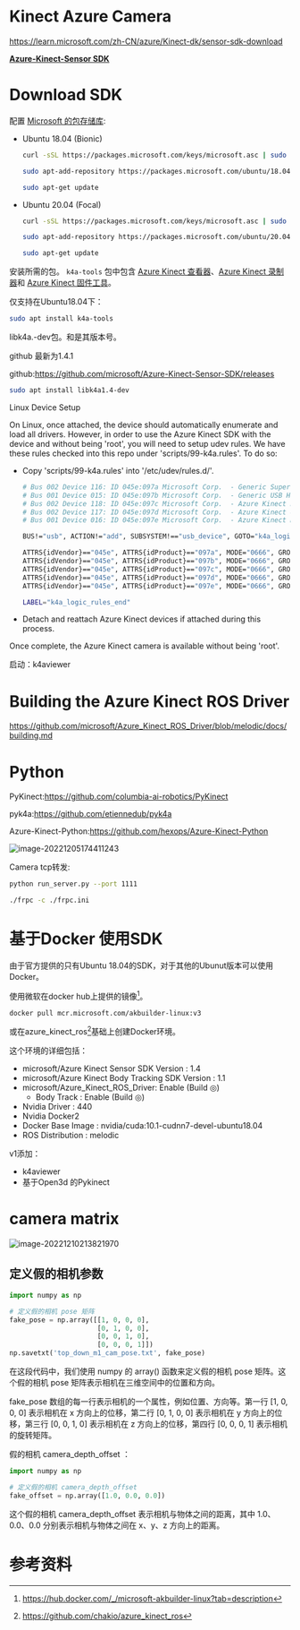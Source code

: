# Kinect Azure Camera

https://learn.microsoft.com/zh-CN/azure/Kinect-dk/sensor-sdk-download

**[Azure-Kinect-Sensor SDK](https://github.com/microsoft/Azure-Kinect-Sensor-SDK)**

# Download SDK

配置 [Microsoft 的包存储库](https://packages.microsoft.com/):

- Ubuntu 18.04 (Bionic)

  ```bash
  curl -sSL https://packages.microsoft.com/keys/microsoft.asc | sudo apt-key add -
  
  sudo apt-add-repository https://packages.microsoft.com/ubuntu/18.04/prod
  
  sudo apt-get update
  ```


- Ubuntu 20.04 (Focal)

  ```bash
  curl -sSL https://packages.microsoft.com/keys/microsoft.asc | sudo tee /etc/apt/trusted.gpg.d/microsoft.asc`
  
  sudo apt-add-repository https://packages.microsoft.com/ubuntu/20.04/prod
  
  sudo apt-get update
  ```



安装所需的包。 `k4a-tools` 包中包含 [Azure Kinect 查看器](https://learn.microsoft.com/zh-CN/azure/Kinect-dk/azure-kinect-viewer)、[Azure Kinect 录制器](https://learn.microsoft.com/zh-CN/azure/Kinect-dk/record-sensor-streams-file)和 [Azure Kinect 固件工具](https://learn.microsoft.com/zh-CN/azure/Kinect-dk/azure-kinect-firmware-tool)。

仅支持在Ubuntu18.04下：

```bash
sudo apt install k4a-tools
```

libk4a<major>.<minor>-dev包。<major>和<minor>是其版本号。

github 最新为1.4.1

github:https://github.com/microsoft/Azure-Kinect-Sensor-SDK/releases

```bash
sudo apt install libk4a1.4-dev
```



Linux Device Setup

On Linux, once attached, the device should automatically enumerate and load all drivers. However, in order to use the Azure Kinect SDK with the device and without being 'root', you will need to setup udev rules. We have these rules checked into this repo under 'scripts/99-k4a.rules'. To do so:

- Copy 'scripts/99-k4a.rules' into '/etc/udev/rules.d/'.

  ```bash
  # Bus 002 Device 116: ID 045e:097a Microsoft Corp.  - Generic Superspeed USB Hub
  # Bus 001 Device 015: ID 045e:097b Microsoft Corp.  - Generic USB Hub
  # Bus 002 Device 118: ID 045e:097c Microsoft Corp.  - Azure Kinect Depth Camera
  # Bus 002 Device 117: ID 045e:097d Microsoft Corp.  - Azure Kinect 4K Camera
  # Bus 001 Device 016: ID 045e:097e Microsoft Corp.  - Azure Kinect Microphone Array
  
  BUS!="usb", ACTION!="add", SUBSYSTEM!=="usb_device", GOTO="k4a_logic_rules_end"
  
  ATTRS{idVendor}=="045e", ATTRS{idProduct}=="097a", MODE="0666", GROUP="plugdev"
  ATTRS{idVendor}=="045e", ATTRS{idProduct}=="097b", MODE="0666", GROUP="plugdev"
  ATTRS{idVendor}=="045e", ATTRS{idProduct}=="097c", MODE="0666", GROUP="plugdev"
  ATTRS{idVendor}=="045e", ATTRS{idProduct}=="097d", MODE="0666", GROUP="plugdev"
  ATTRS{idVendor}=="045e", ATTRS{idProduct}=="097e", MODE="0666", GROUP="plugdev"
  
  LABEL="k4a_logic_rules_end"
  ```

- Detach and reattach Azure Kinect devices if attached during this process.

Once complete, the Azure Kinect camera is available without being 'root'.

启动：k4aviewer

# Building the Azure Kinect ROS Driver

https://github.com/microsoft/Azure_Kinect_ROS_Driver/blob/melodic/docs/building.md

# Python

PyKinect:https://github.com/columbia-ai-robotics/PyKinect

pyk4a:https://github.com/etiennedub/pyk4a

Azure-Kinect-Python:https://github.com/hexops/Azure-Kinect-Python

![image-20221205174411243](http://picbed.elcarimqaq.top/img/image-20221205174411243.png)

Camera tcp转发:

```bash
python run_server.py --port 1111

./frpc -c ./frpc.ini
```

# 基于Docker 使用SDK

由于官方提供的只有Ubuntu 18.04的SDK，对于其他的Ubunut版本可以使用Docker。

使用微软在docker hub上提供的镜像[^1]。

```bash
docker pull mcr.microsoft.com/akbuilder-linux:v3
```

或在azure_kinect_ros[^2]基础上创建Docker环境。

这个环境的详细包括：

- microsoft/Azure Kinect Sensor SDK Version : 1.4
- microsoft/Azure Kinect Body Tracking SDK Version : 1.1
- microsoft/Azure_Kinect_ROS_Driver: Enable (Build ◎)
  - Body Track : Enable (Build ◎)
- Nvidia Driver : 440
- Nvidia Docker2
- Docker Base Image : nvidia/cuda:10.1-cudnn7-devel-ubuntu18.04
- ROS Distribution : melodic



v1添加：

- k4aviewer
- 基于Open3d 的Pykinect



# camera matrix

![image-20221210213821970](http://picbed.elcarimqaq.top/img/image-20221210213821970.png)

## 定义假的相机参数
```python
import numpy as np

# 定义假的相机 pose 矩阵
fake_pose = np.array([[1, 0, 0, 0],
                      [0, 1, 0, 0],
                      [0, 0, 1, 0],
                      [0, 0, 0, 1]])
np.savetxt('top_down_m1_cam_pose.txt', fake_pose)
```

在这段代码中，我们使用 numpy 的 array() 函数来定义假的相机 pose 矩阵。这个假的相机 pose 矩阵表示相机在三维空间中的位置和方向。

fake_pose 数组的每一行表示相机的一个属性，例如位置、方向等。第一行 [1, 0, 0, 0] 表示相机在 x 方向上的位移，第二行 [0, 1, 0, 0] 表示相机在 y 方向上的位移，第三行 [0, 0, 1, 0] 表示相机在 z 方向上的位移，第四行 [0, 0, 0, 1] 表示相机的旋转矩阵。



假的相机 camera_depth_offset ：

```python
import numpy as np

# 定义假的相机 camera_depth_offset
fake_offset = np.array([1.0, 0.0, 0.0])

```

这个假的相机 camera_depth_offset 表示相机与物体之间的距离，其中 1.0、0.0、0.0 分别表示相机与物体之间在 x、y、z 方向上的距离。

# 参考资料

[^1]: https://hub.docker.com/_/microsoft-akbuilder-linux?tab=description
[^2]: https://github.com/chakio/azure_kinect_ros

